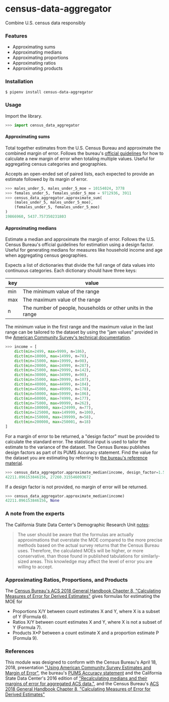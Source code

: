 # census-data-aggregator

Combine U.S. census data responsibly

### Features

* Approximating sums
* Approximating medians
* Approximating proportions
* Approximating ratios
* Approximating products

### Installation

```bash
$ pipenv install census-data-aggregator
```

### Usage

Import the library.

```python
>>> import census_data_aggregator
```

#### Approximating sums

Total together estimates from the U.S. Census Bureau and approximate the combined margin of error. Follows the bureau's [official guidelines](https://www.documentcloud.org/documents/6162551-20180418-MOE.html) for how to calculate a new margin of error when totaling multiple values. Useful for aggregating census categories and geographies.

Accepts an open-ended set of paired lists, each expected to provide an estimate followed by its margin of error.

```python
>>> males_under_5, males_under_5_moe = 10154024, 3778
>>> females_under_5, females_under_5_moe = 9712936, 3911
>>> census_data_aggregator.approximate_sum(
    (males_under_5, males_under_5_moe),
    (females_under_5, females_under_5_moe)
)
19866960, 5437.757350231803
```

#### Approximating medians

Estimate a median and approximate the margin of error. Follows the U.S. Census Bureau's official guidelines for estimation using a design factor. Useful for generating medians for measures like household income and age when aggregating census geographies.

Expects a list of dictionaries that divide the full range of data values into continuous categories. Each dictionary should have three keys:

| key | value                                                               |
|-----|---------------------------------------------------------------------|
| min | The minimum value of the range                                      |
| max | The maximum value of the range                                      |
| n   | The number of people, households or other units in the range        |

The minimum value in the first range and the maximum value in the last range can be tailored to the dataset by using the "jam values" provided in the [American Community Survey's technical documentation](https://www.documentcloud.org/documents/6165752-2017-SummaryFile-Tech-Doc.html#document/p20/a508561).

```python
>>> income = [
    dict(min=2499, max=9999, n=186),
    dict(min=10000, max=14999, n=78),
    dict(min=15000, max=19999, n=98),
    dict(min=20000, max=24999, n=287),
    dict(min=25000, max=29999, n=142),
    dict(min=30000, max=34999, n=90),
    dict(min=35000, max=39999, n=107),
    dict(min=40000, max=44999, n=104),
    dict(min=45000, max=49999, n=178),
    dict(min=50000, max=59999, n=106),
    dict(min=60000, max=74999, n=177),
    dict(min=75000, max=99999, n=262),
    dict(min=100000, max=124999, n=77),
    dict(min=125000, max=149999, n=100),
    dict(min=150000, max=199999, n=58),
    dict(min=200000, max=250001, n=18)
]
```

For a margin of error to be returned, a "design factor" must be provided to calculate the standard error. The statistical input is used to tailor the estimate to the variance of the dataset. The Census Bureau publishes design factors as part of its PUMS Accuracy statement. Find the value for the dataset you are estimating by referring to [the bureau's reference material](https://www.census.gov/programs-surveys/acs/technical-documentation/pums/documentation.html).

```python
>>> census_data_aggregator.approximate_median(income, design_factor=1.5)
42211.096153846156, 27260.315546093672
```

If a design factor is not provided, no margin of error will be returned.

```python
>>> census_data_aggregator.approximate_median(income)
42211.096153846156, None
```

### A note from the experts

The California State Data Center's Demographic Research Unit [notes](https://www.documentcloud.org/documents/6165014-How-to-Recalculate-a-Median.html#document/p4/a508562):

> The user should be aware that the formulas are actually approximations that overstate the MOE compared to the more precise methods based on the actual survey returns that the Census Bureau uses. Therefore, the calculated MOEs will be higher, or more conservative, than those found in published tabulations for similarly-sized areas. This knowledge may affect the level of error you are willing to accept.

### Approximating Ratios, Proportions, and Products

The [Census Bureau's ACS 2018 General Handbook Chapter 8, "Calculating Measures of Error for Derived Estimates"](https://www.census.gov/content/dam/Census/library/publications/2018/acs/acs_general_handbook_2018_ch08.pdf) gives formulas for estimating the MOE for

* Proportions X/Y between count estimates X and Y, where X is a subset of Y (Formula 6).
* Ratios X/Y between count estimates X and Y, where X is not a subset of Y (Formula 7).
* Products X*P between a count estimate X and a proportion estimate P (Formula 9).


### References

This module was designed to conform with the Census Bureau's April 18, 2018, presentation ["Using American Community Survey Estimates and Margin of Error"](https://www.documentcloud.org/documents/6162551-20180418-MOE.html), the bureau's [PUMS Accuracy statement](https://www.documentcloud.org/documents/6165603-2013-2017AccuracyPUMS.html) and the California State Data Center's 2016 edition of ["Recalculating medians and their margins of error for aggregated ACS data."](https://www.documentcloud.org/documents/6165014-How-to-Recalculate-a-Median.html), and the Census Bureau's [ACS 2018 General Handbook Chapter 8, "Calculating Measures of Error for Derived Estimates"](https://www.census.gov/content/dam/Census/library/publications/2018/acs/acs_general_handbook_2018_ch08.pdf)
